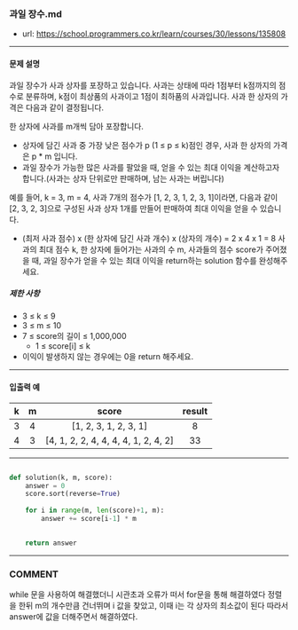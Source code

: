 ### 과일 장수.md

 - url: https://school.programmers.co.kr/learn/courses/30/lessons/135808
 
 --------
 
#### 문제 설명
과일 장수가 사과 상자를 포장하고 있습니다. 사과는 상태에 따라 1점부터 k점까지의 점수로 분류하며, k점이 최상품의 사과이고 1점이 최하품의 사과입니다. 사과 한 상자의 가격은 다음과 같이 결정됩니다.

한 상자에 사과를 m개씩 담아 포장합니다.
 - 상자에 담긴 사과 중 가장 낮은 점수가 p (1 ≤ p ≤ k)점인 경우, 사과 한 상자의 가격은 p * m 입니다.
 - 과일 장수가 가능한 많은 사과를 팔았을 때, 얻을 수 있는 최대 이익을 계산하고자 합니다.(사과는 상자 단위로만 판매하며, 남는 사과는 버립니다)

예를 들어, k = 3, m = 4, 사과 7개의 점수가 [1, 2, 3, 1, 2, 3, 1]이라면, 다음과 같이 [2, 3, 2, 3]으로 구성된 사과 상자 1개를 만들어 판매하여 최대 이익을 얻을 수 있습니다.

 - (최저 사과 점수) x (한 상자에 담긴 사과 개수) x (상자의 개수) = 2 x 4 x 1 = 8
사과의 최대 점수 k, 한 상자에 들어가는 사과의 수 m, 사과들의 점수 score가 주어졌을 때, 과일 장수가 얻을 수 있는 최대 이익을 return하는 solution 함수를 완성해주세요.

##### 제한 사항
 - 3 ≤ k ≤ 9
 - 3 ≤ m ≤ 10
 - 7 ≤ score의 길이 ≤ 1,000,000
   - 1 ≤ score[i] ≤ k
 - 이익이 발생하지 않는 경우에는 0을 return 해주세요.

--------
 
#### 입출력 예
|k|m|score|result|
|:---:|:---:|:---:|:---:|
|3|4|[1, 2, 3, 1, 2, 3, 1]|8|
|4|3|[4, 1, 2, 2, 4, 4, 4, 4, 1, 2, 4, 2]|33|
 
--------


```python

def solution(k, m, score):
    answer = 0
    score.sort(reverse=True)
    
    for i in range(m, len(score)+1, m):
        answer += score[i-1] * m
    

    return answer

```

------
### COMMENT
while 문을 사용하여 해결했더니 시관초과 오류가 떠서 for문을 통해 해결하였다
정렬을 한뒤 m의 개수만큼 건너뛰며 i 값을 찾았고, 이때 i는 각 상자의 최소값이 된다
따라서 answer에 값을 더해주면서 해결하였다.





